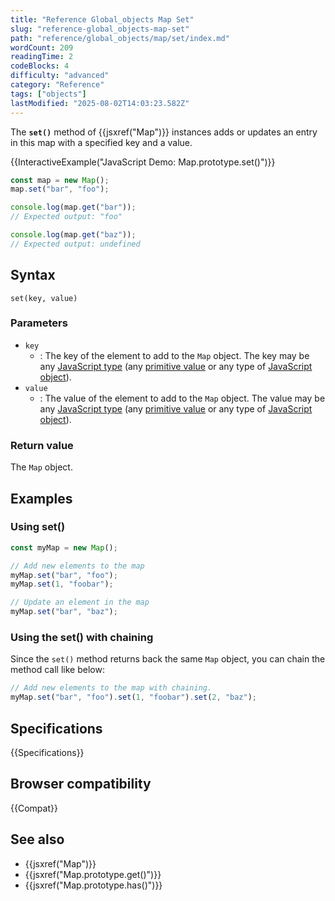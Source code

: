 ```yaml
---
title: "Reference Global_objects Map Set"
slug: "reference-global_objects-map-set"
path: "reference/global_objects/map/set/index.md"
wordCount: 209
readingTime: 2
codeBlocks: 4
difficulty: "advanced"
category: "Reference"
tags: ["objects"]
lastModified: "2025-08-02T14:03:23.582Z"
---
```



The **`set()`** method of {{jsxref("Map")}} instances adds or updates an entry in this map with a specified key and a value.

{{InteractiveExample("JavaScript Demo: Map.prototype.set()")}}

```js interactive-example
const map = new Map();
map.set("bar", "foo");

console.log(map.get("bar"));
// Expected output: "foo"

console.log(map.get("baz"));
// Expected output: undefined
```

## Syntax

```js-nolint
set(key, value)
```

### Parameters

- `key`
  - : The key of the element to add to the `Map` object. The key may be any [JavaScript type](/en-US/docs/Web/JavaScript/Guide/Data_structures) (any [primitive value](/en-US/docs/Web/JavaScript/Guide/Data_structures#primitive_values) or any type of [JavaScript object](/en-US/docs/Web/JavaScript/Guide/Data_structures#objects)).
- `value`
  - : The value of the element to add to the `Map` object. The value may be any [JavaScript type](/en-US/docs/Web/JavaScript/Guide/Data_structures) (any [primitive value](/en-US/docs/Web/JavaScript/Guide/Data_structures#primitive_values) or any type of [JavaScript object](/en-US/docs/Web/JavaScript/Guide/Data_structures#objects)).

### Return value

The `Map` object.

## Examples

### Using set()

```js
const myMap = new Map();

// Add new elements to the map
myMap.set("bar", "foo");
myMap.set(1, "foobar");

// Update an element in the map
myMap.set("bar", "baz");
```

### Using the set() with chaining

Since the `set()` method returns back the same `Map` object, you can chain the
method call like below:

```js
// Add new elements to the map with chaining.
myMap.set("bar", "foo").set(1, "foobar").set(2, "baz");
```

## Specifications

{{Specifications}}

## Browser compatibility

{{Compat}}

## See also

- {{jsxref("Map")}}
- {{jsxref("Map.prototype.get()")}}
- {{jsxref("Map.prototype.has()")}}
